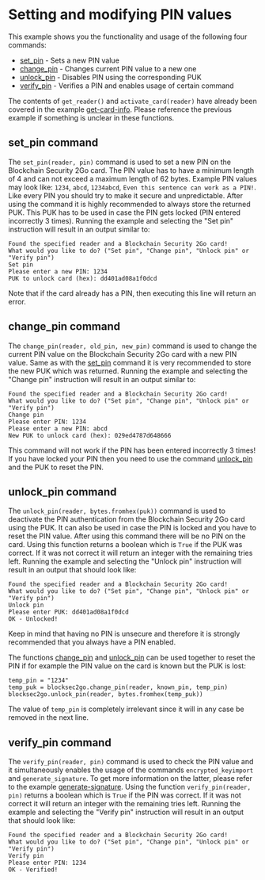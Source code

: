 # Setting and modifying PIN values

This example shows you the functionality and usage of the following four commands:
* [set_pin](#set_pin-command) - Sets a new PIN value
* [change_pin](#change_pin-command) - Changes current PIN value to a new one
* [unlock_pin](#unlock_pin-command) - Disables PIN using the corresponding PUK
* [verify_pin](#verify_pin-command) - Verifies a PIN and enables usage of certain command

The contents of `get_reader()` and `activate_card(reader)` have already been covered in the example [get-card-info](../get-card-info). Please reference the previous example if something is unclear in these functions.

## set_pin command
The `set_pin(reader, pin)` command is used to set a new PIN on the Blockchain Security 2Go card. The PIN value has to have a minimum length of 4 and can not exceed a maximum length of 62 bytes. Example PIN values may look like: `1234`, `abcd`, `1234abcd`, `Even this sentence can work as a PIN!`. Like every PIN you should try to make it secure and unpredictable. After using the command it is highly recommended to always store the returned PUK. This PUK has to be used in case the PIN gets locked (PIN entered incorrectly 3 times). Running the example and selecting the "Set pin" instruction will result in an output similar to:

    Found the specified reader and a Blockchain Security 2Go card!
    What would you like to do? ("Set pin", "Change pin", "Unlock pin" or "Verify pin")
    Set pin
    Please enter a new PIN: 1234
	PUK to unlock card (hex): dd401ad08a1f0dcd

Note that if the card already has a PIN, then executing this line will return an error. 

## change_pin command
The `change_pin(reader, old_pin, new_pin)` command is used to change the current PIN value on the Blockchain Security 2Go card with a new PIN value. Same as with the [set_pin](#set_pin-command) command it is very recommended to store the new PUK which was returned. Running the example and selecting the "Change pin" instruction will result in an output similar to:

	Found the specified reader and a Blockchain Security 2Go card!
	What would you like to do? ("Set pin", "Change pin", "Unlock pin" or "Verify pin")
	Change pin
	Please enter PIN: 1234
	Please enter a new PIN: abcd
	New PUK to unlock card (hex): 029ed4787d648666

This command will not work if the PIN has been entered incorrectly 3 times! If you have locked your PIN then you need to use the command [unlock_pin](#unlock_pin-command) and the PUK to reset the PIN.

## unlock_pin command
The `unlock_pin(reader, bytes.fromhex(puk))` command is used to deactivate the PIN authentication from the Blockchain Security 2Go card using the PUK. It can also be used in case the PIN is locked and you have to reset the PIN value. After using this command there will be no PIN on the card. Using this function returns a boolean which is `True` if the PUK was correct. If it was not correct it will return an integer with the remaining tries left. Running the example and selecting the "Unlock pin" instruction will result in an output that should look like:

	Found the specified reader and a Blockchain Security 2Go card!
	What would you like to do? ("Set pin", "Change pin", "Unlock pin" or "Verify pin")
	Unlock pin
	Please enter PUK: dd401ad08a1f0dcd
	OK - Unlocked!

Keep in mind that having no PIN is unsecure and therefore it is strongly recommended that you always have a PIN enabled.

The functions [change_pin](#change_pin-command) and [unlock_pin](#unlock_pin-command) can be used together to reset the PIN if for example the PIN value on the card is known but the PUK is lost:

	temp_pin = "1234"
	temp_puk = blocksec2go.change_pin(reader, known_pin, temp_pin)
	blocksec2go.unlock_pin(reader, bytes.fromhex(temp_puk))

The value of `temp_pin` is completely irrelevant since it will in any case be removed in the next line.

## verify_pin command
The `verify_pin(reader, pin)` command is used to check the PIN value and it simultaneously enables the usage of the commands `encrypted_keyimport` and `generate_signature`. To get more information on the latter, please refer to the example [generate-signature](../generate-signature). Using the function `verify_pin(reader, pin)` returns a boolean which is `True` if the PIN was correct. If it was not correct it will return an integer with the remaining tries left. Running the example and selecting the "Verify pin" instruction will result in an output that should look like:

	Found the specified reader and a Blockchain Security 2Go card!
	What would you like to do? ("Set pin", "Change pin", "Unlock pin" or "Verify pin")
	Verify pin
	Please enter PIN: 1234
	OK - Verified!
